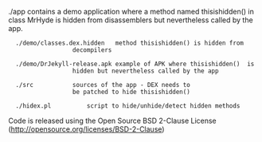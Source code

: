 
./app contains a demo application where a method named thisishidden() in class MrHyde is hidden from disassemblers but nevertheless called by the app.

      ./demo/classes.dex.hidden	  method thisishidden() is hidden from 
      				  decompilers

      ./demo/DrJekyll-release.apk example of APK where thisishidden()  is
      				  hidden but nevertheless called by the app

      ./src			  sources of the app - DEX needs to
      				  be patched to hide thisishidden()

      ./hidex.pl		  script to hide/unhide/detect hidden methods				 


Code is released using the Open Source BSD 2-Clause License (http://opensource.org/licenses/BSD-2-Clause)
